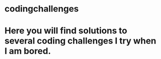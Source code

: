 # codingchallenges
# Here you will find solutions to several coding challenges I try when I am bored.
